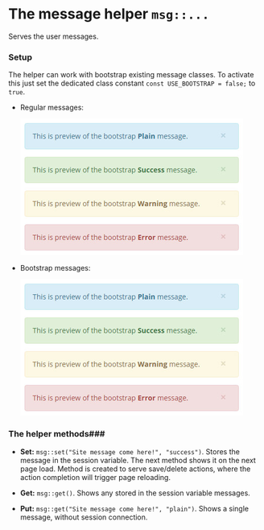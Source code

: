 # The message helper ``msg::... `` #
Serves the user messages.

### Setup ###
The helper can work with bootstrap existing message classes. To activate this just set the dedicated class constant `const USE_BOOTSTRAP = false;` to `true`.

* Regular messages:

	![Regular messages](../repo-files/msg-types-bootstrap.jpg "Regular messages examples")
 
* Bootstrap messages: 

	![Bootstrap messages](../repo-files/msg-types-bootstrap.jpg "Bootstrap messages examples")

### The helper methods###
* **Set:** `msg::set("Site message come here!", "success")`. Stores the message in the session variable. The next method shows it on the next page load. Method is created to serve save/delete actions, where the action completion will trigger page reloading.
    
* **Get:** `msg::get()`. Shows any stored in the session variable messages.

* **Put:** `msg::get("Site message come here!", "plain")`. Shows a single message, without session connection.